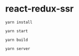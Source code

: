 # react-redux-ssr
```
yarn install
```

```
yarn start
```

```
yarn build
```

```
yarn server
```
